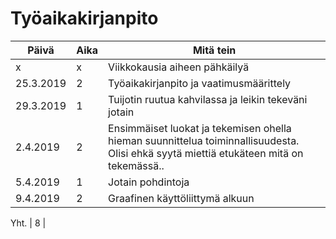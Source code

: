 # Työaikakirjanpito
Päivä | Aika | Mitä tein
------------|---|------------------------------------------
x |x | Viikkokausia aiheen pähkäilyä
25.3.2019 | 2 | Työaikakirjanpito ja vaatimusmäärittely
29.3.2019 | 1 | Tuijotin ruutua kahvilassa ja leikin tekeväni jotain
2.4.2019 | 2 | Ensimmäiset luokat ja tekemisen ohella hieman suunnittelua toiminnallisuudesta. Olisi ehkä syytä miettiä etukäteen mitä on tekemässä..
5.4.2019 | 1 | Jotain pohdintoja
9.4.2019 | 2 | Graafinen käyttöliittymä alkuun

Yht. | 8 |
